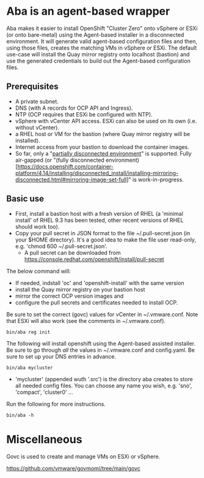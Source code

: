 # Aba is an agent-based wrapper

Aba makes it easier to install OpenShift "Cluster Zero" onto vSphere or ESXi (or onto bare-metal) using the Agent-based installer in a disconnected environment. 
It will generate valid agent-based configuration files and then, using those files, creates the matching VMs in vSphere or ESXi. 
The default use-case will install the Quay mirror registry onto localhost (bastion) and use the generated credentials to build out the Agent-based configuration files. 

## Prerequisites

- A private subnet.
- DNS (with A records for OCP API and Ingress).
- NTP (OCP requires that ESXi be configured with NTP).
- vSphere with vCenter API access.  ESXi can also be used on its own (i.e. without vCenter).
- a RHEL host or VM for the bastion (where Quay mirror registry will be installed). 
- Internet access from your bastion to download the container images.
- So far, only a "[partially disconnected environment](https://docs.openshift.com/container-platform/4.14/installing/disconnected_install/installing-mirroring-disconnected.html#mirroring-image-set-partial)" is supported.  Fully air-gapped (or "(fully disconnected environment)[https://docs.openshift.com/container-platform/4.14/installing/disconnected_install/installing-mirroring-disconnected.html#mirroring-image-set-full]" is work-in-progress. 

## Basic use 

- First, install a bastion host with a fresh version of RHEL (a 'minimal install' of RHEL 9.3 has been tested, other recent versions of RHEL should work too).  
- Copy your pull secret in JSON format to the file ~/.pull-secret.json (in your $HOME directory).  It's a good idea to make the file user read-only, e.g. 'chmod 600 ~/.pull-secret.json'.
  - A pull secret can be downloaded from https://console.redhat.com/openshift/install/pull-secret

The below command will:
  - If needed, indstall 'oc' and 'openshift-install' with the same version
  - install the Quay mirror registry on your bastion host
  - mirror the correct OCP version images and 
  - configure the pull secrets and certificates needed to install OCP. 

Be sure to set the correct (govc) values for vCenter in ~/.vmware.conf.  Note that ESXi will also work (see the comments in ~/.vmware.conf).

```
bin/aba reg init 
```

The following will install openshift using the Agent-based assisted installer. 
Be sure to go through *all* the values in ~/.vmware.conf and config.yaml. Be sure to set up your DNS entries in advance. 
```
bin/aba mycluster
```
- 'mycluster' (appended wuth '.src') is the directory aba creates to store all needed config files.  You can choose any name you wish, e.g. 'sno', 'compact', 'cluster0' ...

Run the following for more instructions.

```
bin/aba -h 
```



# Miscellaneous

Govc is used to create and manage VMs on ESXi or vSphere.

https://github.com/vmware/govmomi/tree/main/govc

